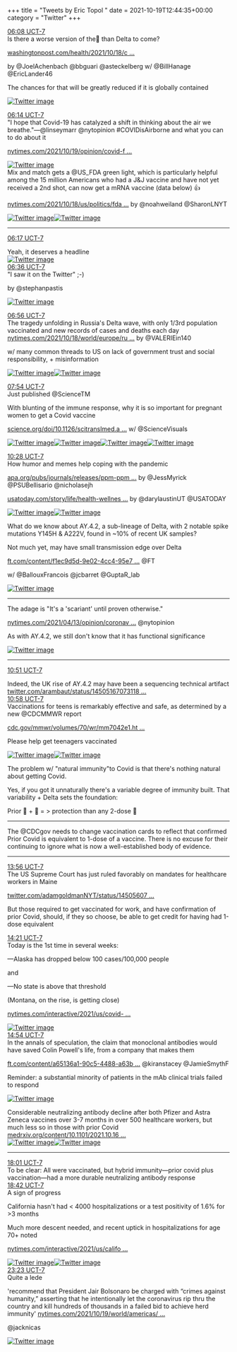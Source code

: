 +++
title = "Tweets by Eric Topol " 
date = 2021-10-19T12:44:35+00:00
category = "Twitter"
+++
<div class="tweet"> 
<div class="profile"> 
<a href="https://twitter.com/erictopol/status/1450448664254566404" target="_blank" rel="noreferer">06:08 UCT-7</a> 
</div> 
<div class="content"> 
Is there a worse version of the🦠 than Delta to come?

<a href="https://www.washingtonpost.com/health/2021/10/18/coronavirus-mutations/" target="_blank" rel="noreferer">washingtonpost.com/health/2021/10/18/c ...</a> 


by @JoelAchenbach @bbguari @asteckelberg w/ @BillHanage @EricLander46 

The chances for that will be greatly reduced if it is globally contained </div> 
<a href="/twitter/erictopol/images/FCEE97_VEAURlOt.jpg"  ><img src="/twitter/erictopol/images/FCEE97_VEAURlOt.jpg" alt="Twitter image" ></img></a></div> 
<div class="tweet"> 
<div class="profile"> 
<a href="https://twitter.com/erictopol/status/1450450271054680065" target="_blank" rel="noreferer">06:14 UCT-7</a> 
</div> 
<div class="content"> 
"I hope that Covid-19 has catalyzed a shift in thinking about the air we breathe."—@linseymarr @nytopinion #COVIDisAirborne and what you can to do about it

<a href="https://www.nytimes.com/2021/10/19/opinion/covid-flu-air-transmission.html" target="_blank" rel="noreferer">nytimes.com/2021/10/19/opinion/covid-f ...</a> 
 </div> 
<a href="/twitter/erictopol/images/FCEIQKCVEAQkfLB.jpg"  ><img src="/twitter/erictopol/images/FCEIQKCVEAQkfLB.jpg" alt="Twitter image" ></img></a></div> 
<div class="thread"> 
<div class="thread-content"> 
Mix and match gets a @US_FDA green light, which is particularly helpful among the 15 million Americans who had a J&amp;J vaccine and have not yet received a 2nd shot, can now get a mRNA vaccine (data below) 👍

<a href="https://www.nytimes.com/2021/10/18/us/politics/fda-mix-and-match-boosters.html?smtyp=cur&smid=tw-nytimes" target="_blank" rel="noreferer">nytimes.com/2021/10/18/us/politics/fda ...</a> 
 by @noahweiland @SharonLNYT </div> 
<a href="/twitter/erictopol/images/FCBAQiRVkAEIcyY.jpg"  ><img src="/twitter/erictopol/images/FCBAQiRVkAEIcyY.jpg" alt="Twitter image" ></img></a><a href="/twitter/erictopol/images/FCBATLXVEAEkJbQ.jpg"  ><img src="/twitter/erictopol/images/FCBATLXVEAEkJbQ.jpg" alt="Twitter image" ></img></a><hr><div class="profile"> 
<a href="https://twitter.com/erictopol/status/1450451076767883268" target="_blank" rel="noreferer">06:17 UCT-7</a> 
</div> 
<div class="content"> 
Yeah, it deserves a headline </div> 
<a href="/twitter/erictopol/images/FCEJgDjVEAAZd-Q.jpg"  ><img src="/twitter/erictopol/images/FCEJgDjVEAAZd-Q.jpg" alt="Twitter image" ></img></a></div> 
<div class="tweet"> 
<div class="profile"> 
<a href="https://twitter.com/erictopol/status/1450455831309209600" target="_blank" rel="noreferer">06:36 UCT-7</a> 
</div> 
<div class="content"> 
"I saw it on the Twitter" ;-)

by @stephanpastis </div> 
<a href="/twitter/erictopol/images/FCEN1M1UUAAzKfu.jpg"  ><img src="/twitter/erictopol/images/FCEN1M1UUAAzKfu.jpg" alt="Twitter image" ></img></a></div> 
<div class="tweet"> 
<div class="profile"> 
<a href="https://twitter.com/erictopol/status/1450460870836998152" target="_blank" rel="noreferer">06:56 UCT-7</a> 
</div> 
<div class="content"> 
The tragedy unfolding in Russia's Delta wave, with only 1/3rd population vaccinated and new records of cases and deaths each day <a href="https://www.nytimes.com/2021/10/18/world/europe/russia-virus-vaccine.html?searchResultPosition=1" target="_blank" rel="noreferer">nytimes.com/2021/10/18/world/europe/ru ...</a> 
 by @VALERIEin140 

w/ many common threads to US on lack of government trust and social responsibility, + misinformation </div> 
<a href="/twitter/erictopol/images/FCERR_2UcAAMNyz.jpg"  ><img src="/twitter/erictopol/images/FCERR_2UcAAMNyz.jpg" alt="Twitter image" ></img></a><a href="/twitter/erictopol/images/FCERUMQXMAAwGeL.jpg"  ><img src="/twitter/erictopol/images/FCERUMQXMAAwGeL.jpg" alt="Twitter image" ></img></a></div> 
<div class="tweet"> 
<div class="profile"> 
<a href="https://twitter.com/erictopol/status/1450475410328850435" target="_blank" rel="noreferer">07:54 UCT-7</a> 
</div> 
<div class="content"> 
Just published @ScienceTM 

With blunting of the immune response, why it is so important for pregnant women to get a Covid vaccine

 <a href="https://www.science.org/doi/10.1126/scitranslmed.abm2070" target="_blank" rel="noreferer">science.org/doi/10.1126/scitranslmed.a ...</a> 
 w/ @ScienceVisuals </div> 
<a href="/twitter/erictopol/images/FCEfegbXsAYEkXr.jpg"  ><img src="/twitter/erictopol/images/FCEfegbXsAYEkXr.jpg" alt="Twitter image" ></img></a><a href="/twitter/erictopol/images/FCEffxNXMAQJceh.jpg"  ><img src="/twitter/erictopol/images/FCEffxNXMAQJceh.jpg" alt="Twitter image" ></img></a><a href="/twitter/erictopol/images/FCEfhBSWUAok6Sc.jpg"  ><img src="/twitter/erictopol/images/FCEfhBSWUAok6Sc.jpg" alt="Twitter image" ></img></a><a href="/twitter/erictopol/images/FCEfm9BUcAA079k.jpg"  ><img src="/twitter/erictopol/images/FCEfm9BUcAA079k.jpg" alt="Twitter image" ></img></a></div> 
<div class="tweet"> 
<div class="profile"> 
<a href="https://twitter.com/erictopol/status/1450514184744013826" target="_blank" rel="noreferer">10:28 UCT-7</a> 
</div> 
<div class="content"> 
How humor and memes help coping with the pandemic

<a href="https://www.apa.org/pubs/journals/releases/ppm-ppm0000371.pdf" target="_blank" rel="noreferer">apa.org/pubs/journals/releases/ppm-ppm ...</a> 
 by @JessMyrick @PSUBellisario @nicholasejh

<a href="https://www.usatoday.com/story/life/health-wellness/2021/10/19/covid-memes-decrease-stress-help-us-cope-pandemic-study/8519742002/" target="_blank" rel="noreferer">usatoday.com/story/life/health-wellnes ...</a> 
 by @darylaustinUT @USATODAY </div> 
<a href="/twitter/erictopol/images/FCFBxLdXMAMNXv9.jpg"  ><img src="/twitter/erictopol/images/FCFBxLdXMAMNXv9.jpg" alt="Twitter image" ></img></a><a href="/twitter/erictopol/images/FCFCkFIXoAkMnBf.jpg"  ><img src="/twitter/erictopol/images/FCFCkFIXoAkMnBf.jpg" alt="Twitter image" ></img></a></div> 
<div class="thread"> 
<div class="thread-content"> 
What do we know about AY.4.2, a sub-lineage of Delta,  with 2 notable spike mutations Y145H &amp; A222V, found in ~10% of recent UK samples?

Not much yet, may have small transmission edge over Delta

<a href="https://www.ft.com/content/f1ec9d5d-9e02-4cc4-95e7-1dcbb1844d43" target="_blank" rel="noreferer">ft.com/content/f1ec9d5d-9e02-4cc4-95e7 ...</a> 
 @FT

w/ @BallouxFrancois @jcbarret @GuptaR_lab </div> 
<a href="/twitter/erictopol/images/FCAgGd4VUAE6-5w.jpg"  ><img src="/twitter/erictopol/images/FCAgGd4VUAE6-5w.jpg" alt="Twitter image" ></img></a><hr><div class="thread-content"> 
The adage is "It's a 'scariant' until proven otherwise."

<a href="https://www.nytimes.com/2021/04/13/opinion/coronavirus-variants-not-all-scary.html" target="_blank" rel="noreferer">nytimes.com/2021/04/13/opinion/coronav ...</a> 
 @nytopinion 

As with AY.4.2, we still don't know that it has functional significance </div> 
<a href="/twitter/erictopol/images/FCEh88dVEAEOd3u.jpg"  ><img src="/twitter/erictopol/images/FCEh88dVEAEOd3u.jpg" alt="Twitter image" ></img></a><hr><div class="profile"> 
<a href="https://twitter.com/erictopol/status/1450520000595312644" target="_blank" rel="noreferer">10:51 UCT-7</a> 
</div> 
<div class="content"> 
Indeed, the UK rise of AY.4.2 may have been a sequencing technical artifact <a href="https://twitter.com/arambaut/status/1450516707311853571" target="_blank" rel="noreferer">twitter.com/arambaut/status/14505167073118 ...</a> 
</div> 
</div> 
<div class="tweet"> 
<div class="profile"> 
<a href="https://twitter.com/erictopol/status/1450521688576167938" target="_blank" rel="noreferer">10:58 UCT-7</a> 
</div> 
<div class="content"> 
Vaccinations for teens is remarkably effective and safe, as determined by a new @CDCMMWR report

<a href="https://www.cdc.gov/mmwr/volumes/70/wr/mm7042e1.htm?s_cid=mm7042e1_w" target="_blank" rel="noreferer">cdc.gov/mmwr/volumes/70/wr/mm7042e1.ht ...</a> 


Please help get teenagers vaccinated </div> 
<a href="/twitter/erictopol/images/FCFJnqtWEAINqRw.jpg"  ><img src="/twitter/erictopol/images/FCFJnqtWEAINqRw.jpg" alt="Twitter image" ></img></a><a href="/twitter/erictopol/images/FCFJwmkXMAsZE_X.png"  ><img src="/twitter/erictopol/images/FCFJwmkXMAsZE_X.png" alt="Twitter image" ></img></a></div> 
<div class="thread"> 
<div class="thread-content"> 
The problem w/ "natural immunity"to Covid is that there's nothing natural about getting Covid. 

Yes, if you got it unnaturally there's a variable degree of immunity built. That variability + Delta sets the foundation: 

Prior 🦠 + 💉 = &gt; protection than any 2-dose 💉</div> 
<hr><div class="thread-content"> 
The @CDCgov needs to change vaccination cards to reflect that confirmed Prior Covid is equivalent to 1-dose of a vaccine. There is no excuse for their continuing to ignore what is now a well-established body of evidence.</div> 
<hr><div class="profile"> 
<a href="https://twitter.com/erictopol/status/1450566515992920068" target="_blank" rel="noreferer">13:56 UCT-7</a> 
</div> 
<div class="content"> 
The US Supreme Court has just ruled favorably on mandates for healthcare workers in Maine

<a href="https://twitter.com/adamgoldmanNYT/status/1450560749844193288" target="_blank" rel="noreferer">twitter.com/adamgoldmanNYT/status/14505607 ...</a> 


But those required to get vaccinated for work, and have confirmation of prior Covid, should, if they so choose, be able to get credit for having had 1-dose equivalent</div> 
</div> 
<div class="tweet"> 
<div class="profile"> 
<a href="https://twitter.com/erictopol/status/1450572763119292418" target="_blank" rel="noreferer">14:21 UCT-7</a> 
</div> 
<div class="content"> 
Today is the 1st time in several weeks:

—Alaska has dropped below 100 cases/100,000 people

and

—No state is above that threshold

(Montana, on the rise, is getting close)

<a href="https://www.nytimes.com/interactive/2021/us/covid-cases.html" target="_blank" rel="noreferer">nytimes.com/interactive/2021/us/covid- ...</a> 
 </div> 
<a href="/twitter/erictopol/images/FCF3rpEVcAEYGFQ.jpg"  ><img src="/twitter/erictopol/images/FCF3rpEVcAEYGFQ.jpg" alt="Twitter image" ></img></a></div> 
<div class="tweet"> 
<div class="profile"> 
<a href="https://twitter.com/erictopol/status/1450581092344365060" target="_blank" rel="noreferer">14:54 UCT-7</a> 
</div> 
<div class="content"> 
In the annals of speculation, the claim that monoclonal antibodies would have saved Colin Powell's life, from a company that makes them

<a href="https://www.ft.com/content/a65136a1-90c5-4488-a63b-f8d50fd20e2d" target="_blank" rel="noreferer">ft.com/content/a65136a1-90c5-4488-a63b ...</a> 
 @kiranstacey @JamieSmythF 

Reminder: a substantial minority of patients in the mAb clinical trials failed to respond </div> 
<a href="/twitter/erictopol/images/FCF-aHdVUAATXUW.jpg"  ><img src="/twitter/erictopol/images/FCF-aHdVUAATXUW.jpg" alt="Twitter image" ></img></a></div> 
<div class="thread"> 
<div class="thread-content"> 
Considerable neutralizing antibody decline after both Pfizer and Astra Zeneca vaccines over 3-7 months in over 500 healthcare workers, but much less so in those with prior Covid  <a href="https://www.medrxiv.org/content/10.1101/2021.10.16.21264948v1" target="_blank" rel="noreferer">medrxiv.org/content/10.1101/2021.10.16 ...</a> 
 </div> 
<a href="/twitter/erictopol/images/FCGnzEgVIAcceWG.jpg"  ><img src="/twitter/erictopol/images/FCGnzEgVIAcceWG.jpg" alt="Twitter image" ></img></a><a href="/twitter/erictopol/images/FCGoX3DUUAEeiyW.jpg"  ><img src="/twitter/erictopol/images/FCGoX3DUUAEeiyW.jpg" alt="Twitter image" ></img></a><hr><div class="profile"> 
<a href="https://twitter.com/erictopol/status/1450628305682460675" target="_blank" rel="noreferer">18:01 UCT-7</a> 
</div> 
<div class="content"> 
To be clear: All were vaccinated, but hybrid immunity—prior covid plus vaccination—had a more durable neutralizing antibody response</div> 
</div> 
<div class="tweet"> 
<div class="profile"> 
<a href="https://twitter.com/erictopol/status/1450638632843313165" target="_blank" rel="noreferer">18:42 UCT-7</a> 
</div> 
<div class="content"> 
A sign of progress

California hasn't had &lt; 4000 hospitalizations or a test positivity of 1.6% for &gt;3 months 



Much more descent needed, and recent uptick in hospitalizations for age 70+ noted

<a href="https://www.nytimes.com/interactive/2021/us/california-covid-cases.html" target="_blank" rel="noreferer">nytimes.com/interactive/2021/us/califo ...</a> 
 </div> 
<a href="/twitter/erictopol/images/FCGzHqzUUAAiAxf.jpg"  ><img src="/twitter/erictopol/images/FCGzHqzUUAAiAxf.jpg" alt="Twitter image" ></img></a><a href="/twitter/erictopol/images/FCGz0g8VQAMBkB9.jpg"  ><img src="/twitter/erictopol/images/FCGz0g8VQAMBkB9.jpg" alt="Twitter image" ></img></a></div> 
<div class="tweet"> 
<div class="profile"> 
<a href="https://twitter.com/erictopol/status/1450709216214196229" target="_blank" rel="noreferer">23:23 UCT-7</a> 
</div> 
<div class="content"> 
Quite a lede

'recommend that President Jair Bolsonaro be charged with “crimes against humanity,” asserting that he intentionally let the coronavirus rip thru the country and kill hundreds of thousands in a failed bid to achieve herd immunity' <a href="https://www.nytimes.com/2021/10/19/world/americas/bolsonaro-covid-19-brazil.html?searchResultPosition=1" target="_blank" rel="noreferer">nytimes.com/2021/10/19/world/americas/ ...</a> 


@jacknicas </div> 
<a href="/twitter/erictopol/images/FCHzT9cVgAIz1KF.jpg"  ><img src="/twitter/erictopol/images/FCHzT9cVgAIz1KF.jpg" alt="Twitter image" ></img></a></div> 


